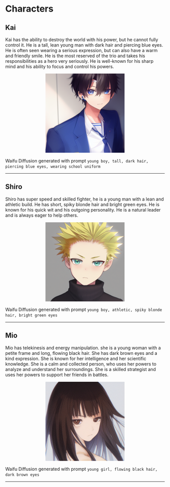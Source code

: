 # Characters
## Kai
Kai has the ability to destroy the world with his power, but he cannot fully control it. He is a tall, lean young man with dark hair and piercing blue eyes. He is often seen wearing a serious expression, but can also have a warm and friendly smile. He is the most reserved of the trio and takes his responsibilities as a hero very seriously. He is well-known for his sharp mind and his ability to focus and control his powers.

<p align="center">
  <img src="/Images/Kai.png" width="250">
</p>

Waifu Diffusion generated with prompt
  `young boy, tall, dark hair,  piercing blue eyes, wearing school uniform`

---
## Shiro
Shiro has super speed and skilled fighter, he is a young man with a lean and athletic build. He has short, spiky blonde hair and bright green eyes. He is known for his quick wit and his outgoing personality. He is a natural leader and is always eager to help others.

<p align="center">
  <img src="/Images/Shiro.png" width="250">
</p>

Waifu Diffusion generated with prompt
`young boy, athletic, spiky blonde hair, bright green eyes`

---
## Mio
Mio has telekinesis and energy manipulation. she is a young woman with a petite frame and long, flowing black hair. She has dark brown eyes and a kind expression. She is known for her intelligence and her scientific knowledge. She is a calm and collected person, who uses her powers to analyze and understand her surroundings. She is a skilled strategist and uses her powers to support her friends in battles.

<p align="center">
  <img src="/Images/Mio.png" width="250">
</p>

Waifu Diffusion generated with prompt
`young girl, flowing black hair, dark brown eyes`

---
